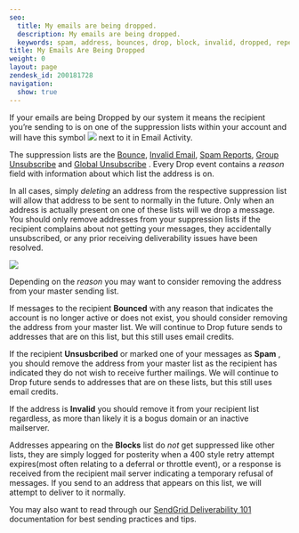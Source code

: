 ```yaml
---
seo:
  title: My emails are being dropped.
  description: My emails are being dropped.
  keywords: spam, address, bounces, drop, block, invalid, dropped, repeat, spam report, unsubscribed, bounced, reporting
title: My Emails Are Being Dropped
weight: 0
layout: page
zendesk_id: 200181728
navigation:
  show: true
---
```


If your emails are being Dropped by our system it means the recipient you’re sending to is on one of the suppression lists within your account and will have this symbol ![]({{root_url}}/images/Screen_Shot_2015-05-20_at_3.06.59_PM.png) next to it in Email Activity.

The suppression lists are the [Bounce](https://app.sendgrid.com/suppressions/bounces), [Invalid Email](https://app.sendgrid.com/suppressions/invalid_emails), [Spam Reports](https://app.sendgrid.com/suppressions/spam_reports), [Group Unsubscribe](https://app.sendgrid.com/suppressions/group_unsubscribes) and [Global Unsubscribe](https://app.sendgrid.com/suppressions/global_unsubscribes) . Every Drop event contains a _reason_ field with information about which list the address is on.

In all cases, simply _deleting_ an address from the respective suppression list will allow that address to be sent to normally in the future. Only when an address is actually present on one of these lists will we drop a message. You should only remove addresses from your suppression lists if the recipient complains about not getting your messages, they accidentally unsubscribed, or any prior receiving deliverability issues have been resolved.

![]({{root_url}}/images/Screen_Shot_2015-05-20_at_3.06.38_PM.png)

Depending on the _reason_ you may want to consider removing the address from your master sending list.

If messages to the recipient **Bounced** with any reason that indicates the account is no longer active or does not exist, you should consider removing the address from your master list. We will continue to Drop future sends to addresses that are on this list, but this still uses email credits.

If the recipient **Unsusbcribed** or marked one of your messages as **Spam** , you should remove the address from your master list as the recipient has indicated they do not wish to receive further mailings. We will continue to Drop future sends to addresses that are on these lists, but this still uses email credits.

If the address is **Invalid** you should remove it from your recipient list regardless, as more than likely it is a bogus domain or an inactive mailserver. 

Addresses appearing on the **Blocks** list do _not_ get suppressed like other lists, they are simply logged for posterity when a 400 style retry attempt expires(most often relating to a deferral or throttle event), or a response is received from the recipient mail server indicating a temporary refusal of messages. If you send to an address that appears on this list, we will attempt to deliver to it normally.

 

You may also want to read through our [SendGrid Deliverability 101]({{root_url}}/Classroom/Deliver/Delivery_Introduction/email_deliverability_101.html) documentation for best sending practices and tips.
